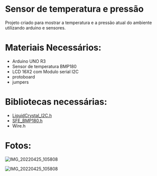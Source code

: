 # Sensor de temperatura e pressão
 Projeto criado para mostrar a temperatura e a pressão atual do ambiente utilizando arduino e sensores.
 
# Materiais Necessários:
 - Arduino UNO R3
 - Sensor de temperatura BMP180
 - LCD 16X2 com Modulo serial I2C
 - protoboard
 - jumpers

# Bibliotecas necessárias:
 - [LiquidCrystal_I2C.h](https://www.arduino.cc/reference/en/libraries/liquidcrystal/)
 - [SFE_BMP180.h](https://github.com/adafruit/Adafruit-BMP085-Library)
 - Wire.h

# Fotos:
![IMG_20220425_105808](https://user-images.githubusercontent.com/73114569/165107958-d37da616-57f5-47d1-8148-ff78e4068116.jpg)

![IMG_20220425_105808](https://user-images.githubusercontent.com/73114569/165108007-cee3e11c-26e7-4ae8-a7a8-6be1d59c4b2f.jpg)


